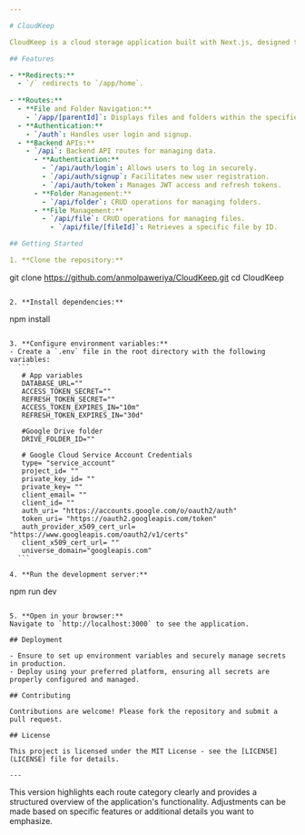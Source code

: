 ```yaml
---

# CloudKeep

CloudKeep is a cloud storage application built with Next.js, designed to provide seamless file and folder management capabilities.

## Features

- **Redirects:**
  - `/` redirects to `/app/home`.
  
- **Routes:**
  - **File and Folder Navigation:**
    - `/app/[parentId]`: Displays files and folders within the specified parent directory.
  - **Authentication:**
    - `/auth`: Handles user login and signup.
  - **Backend APIs:**
    - `/api`: Backend API routes for managing data.
      - **Authentication:**
        - `/api/auth/login`: Allows users to log in securely.
        - `/api/auth/signup`: Facilitates new user registration.
        - `/api/auth/token`: Manages JWT access and refresh tokens.
      - **Folder Management:**
        - `/api/folder`: CRUD operations for managing folders.
      - **File Management:**
        - `/api/file`: CRUD operations for managing files.
          - `/api/file/[fileId]`: Retrieves a specific file by ID.

## Getting Started

1. **Clone the repository:**
   ```
   git clone https://github.com/anmolpaweriya/CloudKeep.git
   cd CloudKeep
   ```

2. **Install dependencies:**
   ```
   npm install
   ```

3. **Configure environment variables:**
   - Create a `.env` file in the root directory with the following variables:
     ```
      # App variables 
      DATABASE_URL=""
      ACCESS_TOKEN_SECRET=""
      REFRESH_TOKEN_SECRET=""
      ACCESS_TOKEN_EXPIRES_IN="10m"
      REFRESH_TOKEN_EXPIRES_IN="30d"

      #Google Drive folder
      DRIVE_FOLDER_ID=""

      # Google Cloud Service Account Credentials
      type= "service_account"
      project_id= ""
      private_key_id= ""
      private_key= ""
      client_email= ""
      client_id= ""
      auth_uri= "https://accounts.google.com/o/oauth2/auth"
      token_uri= "https://oauth2.googleapis.com/token"
      auth_provider_x509_cert_url= "https://www.googleapis.com/oauth2/v1/certs"
      client_x509_cert_url= ""
      universe_domain="googleapis.com"
     ```

4. **Run the development server:**
   ```
   npm run dev
   ```

5. **Open in your browser:**
   Navigate to `http://localhost:3000` to see the application.

## Deployment

- Ensure to set up environment variables and securely manage secrets in production.
- Deploy using your preferred platform, ensuring all secrets are properly configured and managed.

## Contributing

Contributions are welcome! Please fork the repository and submit a pull request.

## License

This project is licensed under the MIT License - see the [LICENSE](LICENSE) file for details.

---
```


This version highlights each route category clearly and provides a structured overview of the application's functionality. Adjustments can be made based on specific features or additional details you want to emphasize.
